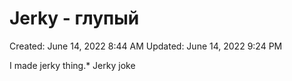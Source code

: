 # Jerky - глупый

Created: June 14, 2022 8:44 AM
Updated: June 14, 2022 9:24 PM

I made jerky thing.* Jerky joke